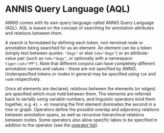 # ANNIS Query Language (AQL)

ANNIS comes with its own query language called ANNIS Query Language (AQL).
AQL is based on the concept of searching for annotation attributes and relations between them.

A search is formulated by defining each token, non-terminal node or annotation being searched for as an element. An element can be a token (simply text between quotes: `"dogs"` or else `tok="dogs"`) or an attribute-value pair (such as `tok="dogs"`, or optionally with a namespace: `tiger:cat="PP"`). Note that different corpora can have completely different annotation names and values - these are not specified by ANNIS. Underspecified tokens or nodes in general may be specified using `tok` and `node` respectively.

Once all elements are declared, relations between the elements (or edges) are specified which must hold between them. The elements are referred back to serially using variable numbers, and linguistic operators bind them together, e.g. `#1 > #2` meaning the first element dominates the second in a tree or graph. 
Operators define the possible overlap and adjacency relations between annotation spans, as well as recursive hierarchical relations between nodes. Some operators also allow specific labes to be specified in addition to the operator (see the [operator list](aql-operators.html)). 
